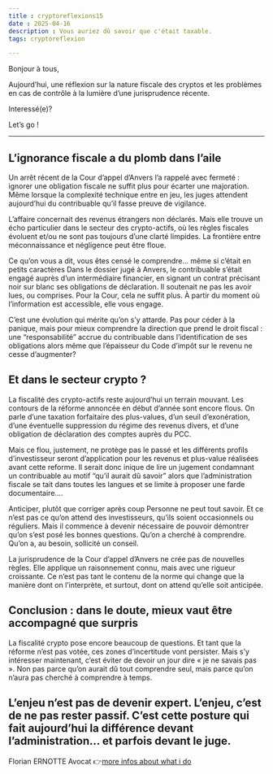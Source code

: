 ```yaml
---
title : cryptoreflexions15
date : 2025-04-16
description : Vous auriez dû savoir que c'était taxable. 
tags: cryptoreflexion

--- 
```


Bonjour à tous,

Aujourd’hui, une réflexion sur la nature fiscale des cryptos et les problèmes en cas de contrôle à la lumière d’une jurisprudence récente.

Interessé(e)?

Let’s go !

---

## L’ignorance fiscale a du plomb dans l’aile

Un arrêt récent de la Cour d’appel d’Anvers l’a rappelé avec fermeté : ignorer une obligation fiscale ne suffit plus pour écarter une majoration. Même lorsque la complexité technique entre en jeu, les juges attendent aujourd’hui du contribuable qu’il fasse preuve de vigilance.

L’affaire concernait des revenus étrangers non déclarés. Mais elle trouve un écho particulier dans le secteur des crypto-actifs, où les règles fiscales évoluent et/ou ne sont pas toujours d’une clarté limpides. La frontière entre méconnaissance et négligence peut être floue.

Ce qu’on vous a dit, vous êtes censé le comprendre… même si c’était en petits caractères
Dans le dossier jugé à Anvers, le contribuable s’était engagé auprès d’un intermédiaire financier, en signant un contrat précisant noir sur blanc ses obligations de déclaration. Il soutenait ne pas les avoir lues, ou comprises. Pour la Cour, cela ne suffit plus. À partir du moment où l’information est accessible, elle vous engage.

C’est une évolution qui mérite qu’on s’y attarde. Pas pour céder à la panique, mais pour mieux comprendre la direction que prend le droit fiscal : une “responsabilité” accrue du contribuable dans l’identification de ses obligations alors même que l’épaisseur du Code d’impôt sur le revenu ne cesse d’augmenter?

## Et dans le secteur crypto ?

La fiscalité des crypto-actifs reste aujourd’hui un terrain mouvant. Les contours de la réforme annoncée en début d’année sont encore flous. On parle d’une taxation forfaitaire des plus-values, d’un seuil d’exonération, d’une éventuelle suppression du régime des revenus divers, et d’une obligation de déclaration des comptes auprès du PCC.

Mais ce flou, justement, ne protège pas le passé et les différents profils d’investisseur seront d’application pour les revenus et plus-value réalisées avant cette reforme. Il serait donc inique de lire un jugement condamnant un contribuable au motif “qu’il aurait dû savoir” alors que l’administration fiscale se tait dans toutes les langues et se limite à proposer une farde documentaire….

Anticiper, plutôt que corriger après coup
Personne ne peut tout savoir. Et ce n’est pas ce qu’on attend des investisseurs, qu’ils soient occasionnels ou réguliers. Mais il commence à devenir nécessaire de pouvoir démontrer qu’on s’est posé les bonnes questions. Qu’on a cherché à comprendre. Qu’on a, au besoin, sollicité un conseil.

La jurisprudence de la Cour d’appel d’Anvers ne crée pas de nouvelles règles. Elle applique un raisonnement connu, mais avec une rigueur croissante. Ce n’est pas tant le contenu de la norme qui change que la manière dont on l’interprète, et surtout, dont on attend qu’elle soit anticipée.

## Conclusion : dans le doute, mieux vaut être accompagné que surpris

La fiscalité crypto pose encore beaucoup de questions. Et tant que la réforme n’est pas votée, ces zones d’incertitude vont persister. Mais s’y intéresser maintenant, c’est éviter de devoir un jour dire « je ne savais pas ». Non pas parce qu’on aurait dû tout comprendre seul, mais parce qu’on n’aura pas cherché à comprendre à temps.

L’enjeu n’est pas de devenir expert. L’enjeu, c’est de ne pas rester passif. C’est cette posture qui fait aujourd’hui la différence devant l’administration… et parfois devant le juge.
---


Florian ERNOTTE
Avocat
👉[more infos about what i do](https://linktr.ee/florianernotte) 